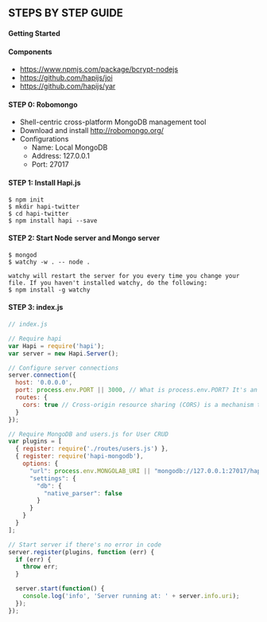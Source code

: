 ## STEPS BY STEP GUIDE
#### Getting Started

#### Components
- https://www.npmjs.com/package/bcrypt-nodejs
- https://github.com/hapijs/joi
- https://github.com/hapijs/yar

#### STEP 0: Robomongo
- Shell-centric cross-platform MongoDB management tool
- Download and install http://robomongo.org/
- Configurations
  + Name: Local MongoDB
  + Address: 127.0.0.1
  + Port: 27017

#### STEP 1: Install Hapi.js
```
$ npm init
$ mkdir hapi-twitter
$ cd hapi-twitter
$ npm install hapi --save
```

#### STEP 2: Start Node server and Mongo server
```
$ mongod
$ watchy -w . -- node .

watchy will restart the server for you every time you change your file. If you haven't installed watchy, do the following:
$ npm install -g watchy
```

#### STEP 3: index.js
```js
// index.js

// Require hapi
var Hapi = require('hapi');
var server = new Hapi.Server();

// Configure server connections
server.connection({
  host: '0.0.0.0',
  port: process.env.PORT || 3000, // What is process.env.PORT? It's an environment variable prepared by Heroku Deployment
  routes: {
    cors: true // Cross-origin resource sharing (CORS) is a mechanism that enables many resources (e.g. fonts, JavaScript, etc.) on a web page to be requested from another domain outside the domain from which the resource originated.
  }
});

// Require MongoDB and users.js for User CRUD
var plugins = [
  { register: require('./routes/users.js') },
  { register: require('hapi-mongodb'),
    options: {
      "url": process.env.MONGOLAB_URI || "mongodb://127.0.0.1:27017/hapi-twitter",
      "settings": {
        "db": {
          "native_parser": false
        }
      }
    }
  }
];

// Start server if there's no error in code
server.register(plugins, function (err) {
  if (err) {
    throw err;
  }

  server.start(function() {
    console.log('info', 'Server running at: ' + server.info.uri);
  });
});
```
